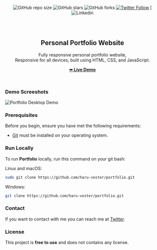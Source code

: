 <div align="center">
  
  ![GitHub repo size](https://img.shields.io/github/repo-size/haru-voster/portfolio)
  ![GitHub stars](https://img.shields.io/github/stars/haru-voster/portfolio?style=social)
  ![GitHub forks](https://img.shields.io/github/forks/haru-voster/portfolio?style=social)
[![Twitter Follow](https://img.shields.io/twitter/follow/haru-voster_?style=social)](https://twitter.com/HarounMagio)
  [![Linkedin](https://linkedin.com/in/haroun-voster-3b74b122b/)

  <br />
  <br />

  <h2 align="center">Personal Portfolio Website</h2>

  Fully responsive personal portfolio website, <br />Responsive for all devices, built using HTML, CSS, and JavaScript.

  <a href="https://haru-voster.github.io/portfolio/"><strong>➥ Live Demo</strong></a>

</div>

<br />

### Demo Screeshots

![Portfolio Desktop Demo](./readme-images/ "Desktop Demo")

### Prerequisites

Before you begin, ensure you have met the following requirements:

* [Git](https://git-scm.com/downloads "Download Git") must be installed on your operating system.

### Run Locally

To run **Portfolio** locally, run this command on your git bash:

Linux and macOS:

```bash
sudo git clone https://github.com/haru-voster/portfolio.git
```

Windows:

```bash
git clone https://github.com/haru-voster/portfolio.git
```

### Contact

If you want to contact with me you can reach me at [Twitter](https://www.twitter.com/haru-voster).

### License

This project is **free to use** and does not contains any license.
